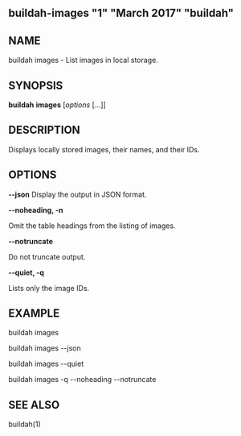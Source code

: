 ## buildah-images "1" "March 2017" "buildah"

## NAME
buildah images - List images in local storage.

## SYNOPSIS
**buildah** **images** [*options* [...]]

## DESCRIPTION
Displays locally stored images, their names, and their IDs.

## OPTIONS

**--json**
Display the output in JSON format.

**--noheading, -n**

Omit the table headings from the listing of images.

**--notruncate**

Do not truncate output.

**--quiet, -q**

Lists only the image IDs.

## EXAMPLE

buildah images

buildah images --json

buildah images --quiet

buildah images -q --noheading --notruncate

## SEE ALSO
buildah(1)

